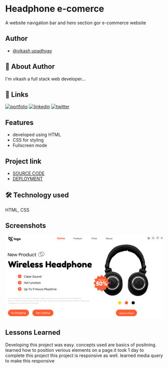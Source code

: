 
# Headphone e-comerce

A website navigation bar and hero section gor e-commerce website


## Author

- [@vikash upadhyay](https://www.github.com/vku42)

## 🚀 About Author
I'm vikash a full stack web developer...

## 🔗 Links
[![portfolio](https://img.shields.io/badge/my_portfolio-000?style=for-the-badge&logo=ko-fi&logoColor=white)](https://www.findcoder.io/u/vikash007)
[![linkedin](https://img.shields.io/badge/linkedin-0A66C2?style=for-the-badge&logo=linkedin&logoColor=white)](https://www.linkedin.com/in/vikash-upadhyay-869772211/)
[![twitter](https://img.shields.io/badge/Instagram-E4405F?style=for-the-badge&logo=instagram&logoColor=white)](https://www.instagram.com/vku007)


## Features

- developed using HTML
- CSS for styling 
- Fullscreen mode




## Project link

 - [SOURCE CODE](https://github.com/vku42/project-7)
 - [DEPLOYMENT](project-7-ah41817ca-vku42.vercel.app)
 





## 🛠 Technology used
HTML, CSS


## Screenshots

![Screenshot](https://raw.githubusercontent.com/vku42/project-7/main/thumbnail.png)





## Lessons Learned

Developing this project was easy. concepts used are basics of positning. 
learned how to position verious elements on a page.it took 1 day to complete this project
this project is responsive as well. learned media query to make this responsive 



